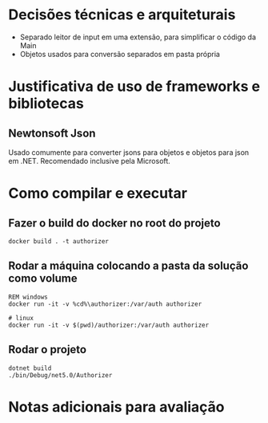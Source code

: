 # Decisões técnicas e arquiteturais

- Separado leitor de input em uma extensão, para simplificar o código da Main
- Objetos usados para conversão separados em pasta própria

# Justificativa de uso de frameworks e bibliotecas

## Newtonsoft Json

Usado comumente para converter jsons para objetos e objetos para json
em .NET. Recomendado inclusive pela Microsoft.

# Como compilar e executar

## Fazer o build do docker no root do projeto

```
docker build . -t authorizer
```

## Rodar a máquina colocando a pasta da solução como volume

```
REM windows
docker run -it -v %cd%\authorizer:/var/auth authorizer
```

```
# linux
docker run -it -v $(pwd)/authorizer:/var/auth authorizer
```

## Rodar o projeto

```
dotnet build
./bin/Debug/net5.0/Authorizer
```

# Notas adicionais para avaliação
